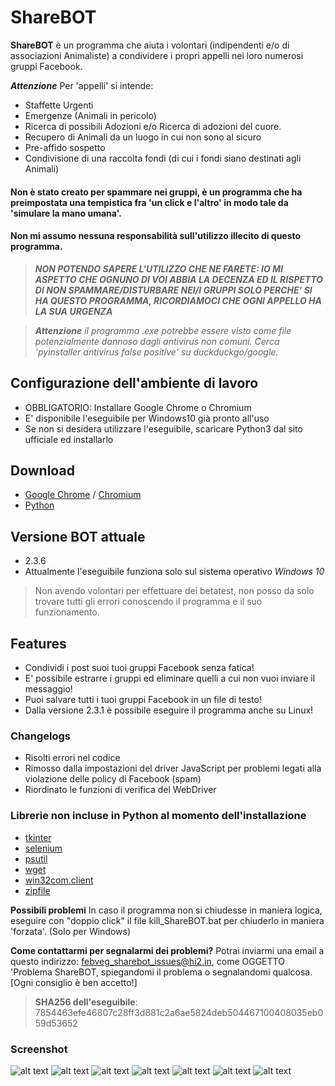 ShareBOT
======
**ShareBOT** è un programma che aiuta i volontari (indipendenti e/o di associazioni Animaliste) a condividere i propri appelli nei loro numerosi gruppi Facebook.

***Attenzione*** Per 'appelli' si intende: 
* Staffette Urgenti 
* Emergenze (Animali in pericolo) 
* Ricerca di possibili Adozioni e/o Ricerca di adozioni del cuore.
* Recupero di Animali da un luogo in cui non sono al sicuro
* Pre-affido sospetto 
* Condivisione di una raccolta fondi (di cui i fondi siano destinati agli Animali)

#### Non è stato creato per spammare nei gruppi, è un programma che ha preimpostata una tempistica fra 'un click e l'altro' in modo tale da 'simulare la mano umana'.
#### Non mi assumo nessuna responsabilità sull'utilizzo illecito di questo programma. 

> ***NON POTENDO SAPERE L'UTILIZZO CHE NE FARETE: IO MI ASPETTO CHE OGNUNO DI VOI ABBIA LA DECENZA ED IL RISPETTO DI NON SPAMMARE/DISTURBARE NEI/I GRUPPI SOLO PERCHE' SI HA QUESTO PROGRAMMA, RICORDIAMOCI CHE OGNI APPELLO HA LA SUA URGENZA***

> ***Attenzione*** *il programma .exe potrebbe essere visto come file potenzialmente dannoso dagli antivirus non comuni. Cerca 'pyinstaller antivirus false positive' su duckduckgo/google.*

## Configurazione dell'ambiente di lavoro
* OBBLIGATORIO: Installare Google Chrome o Chromium
* E' disponibile l'eseguibile per Windows10 già pronto all'uso
* Se non si desidera utilizzare l'eseguibile, scaricare Python3 dal sito ufficiale ed installarlo

## Download
* [Google Chrome](https://www.google.com/chrome/) / [Chromium](https://www.chromium.org/getting-involved/download-chromium)
* [Python](https://www.python.org/downloads/)

## Versione BOT attuale
* 2.3.6
* Attualmente l'eseguibile funziona solo sul sistema operativo _Windows 10_
> Non avendo volontari per effettuare dei betatest, non posso da solo trovare tutti gli errori conoscendo il programma e il suo funzionamento.

## Features
* Condividi i post suoi tuoi gruppi Facebook senza fatica!
* E' possibile estrarre i gruppi ed eliminare quelli a cui non vuoi inviare il messaggio!
* Puoi salvare tutti i tuoi gruppi Facebook in un file di testo!
* Dalla versione 2.3.1 è possibile eseguire il programma anche su Linux!

### Changelogs
* Risolti errori nel codice
* Rimosso dalla impostazioni del driver JavaScript per problemi legati alla violazione delle policy di Facebook (spam)
* Riordinato le funzioni di verifica del WebDriver

### Librerie non incluse in Python al momento dell'installazione
* [tkinter](https://docs.python.org/3/library/tk.html)
* [selenium](https://pysimplegui.readthedocs.io/)
* [psutil](https://psutil.readthedocs.io/)
* [wget](https://pypi.org/project/wget/)
* [win32com.client](http://timgolden.me.uk/pywin32-docs/)
* [zipfile](https://docs.python.org/3/library/zipfile.html)

**Possibili problemi** In caso il programma non si chiudesse in maniera logica, eseguire con "doppio click" il file kill_ShareBOT.bat per chiuderlo in maniera 'forzata'. (Solo per Windows)

**Come contattarmi per segnalarmi dei problemi?** Potrai inviarmi una email a questo indirizzo: febveg_sharebot_issues@hi2.in, come OGGETTO 'Problema ShareBOT, spiegandomi il problema o segnalandomi qualcosa. [Ogni consiglio è ben accetto!]

> **SHA256 dell'eseguibile**: 7854463efe46807c28ff3d881c2a6ae5824deb504467100408035eb059d53652

### Screenshot
![alt text](https://github.com/FebVeg/ShareBOT/blob/master/screenshots/win1.png?raw=true)
![alt text](https://github.com/FebVeg/ShareBOT/blob/master/screenshots/win2.png?raw=true)
![alt text](https://github.com/FebVeg/ShareBOT/blob/master/screenshots/win3.png?raw=true)
![alt text](https://github.com/FebVeg/ShareBOT/blob/master/screenshots/lin1.png?raw=true)
![alt text](https://github.com/FebVeg/ShareBOT/blob/master/screenshots/lin2.png?raw=true)
![alt text](https://github.com/FebVeg/ShareBOT/blob/master/screenshots/lin3.png?raw=true)
![alt text](https://github.com/FebVeg/ShareBOT/blob/master/screenshots/lin4.png?raw=true)
